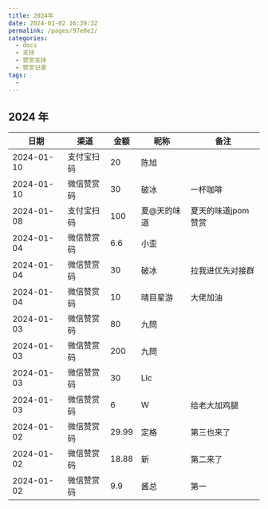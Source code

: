 ```yaml
---
title: 2024年
date: 2024-01-02 16:39:32
permalink: /pages/97e0e2/
categories:
  - docs
  - 支持
  - 赞赏支持
  - 赞赏记录
tags:
  - 
---
```


## 2024 年


| 日期         | 渠道    | 金额    | 昵称     | 备注          |
|------------|-------|-------|--------|-------------|
| 2024-01-10 | 支付宝扫码 | 20    | 陈旭     |             |
| 2024-01-10 | 微信赞赏码 | 30    | 破冰     | 一杯咖啡        |
| 2024-01-08 | 支付宝扫码 | 100   | 夏@天的味道 | 夏天的味道jpom赞赏 |
| 2024-01-04 | 微信赞赏码 | 6.6   | 小歪     |             |
| 2024-01-04 | 微信赞赏码 | 30    | 破冰     | 拉我进优先对接群    |
| 2024-01-04 | 微信赞赏码 | 10    | 晴目星游   | 大佬加油        |
| 2024-01-03 | 微信赞赏码 | 80    | 九問     |             |
| 2024-01-03 | 微信赞赏码 | 200   | 九問     |             |
| 2024-01-03 | 微信赞赏码 | 30    | Llc    |             |
| 2024-01-03 | 微信赞赏码 | 6     | W      | 给老大加鸡腿      |
| 2024-01-02 | 微信赞赏码 | 29.99 | 定格     | 第三也来了       |
| 2024-01-02 | 微信赞赏码 | 18.88 | 新      | 第二来了        |
| 2024-01-02 | 微信赞赏码 | 9.9   | 酱总     | 第一          |